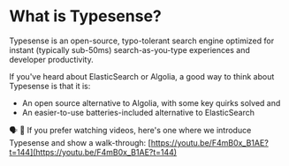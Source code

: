 # What is Typesense?

Typesense is an open-source, typo-tolerant search engine optimized for instant (typically sub-50ms) search-as-you-type experiences and developer productivity.

If you've heard about ElasticSearch or Algolia, a good way to think about Typesense is that it is:

- An open source alternative to Algolia, with some key quirks solved and
- An easier-to-use batteries-included alternative to ElasticSearch

🗣️ 🎥  If you prefer watching videos, here's one where we introduce Typesense and show a walk-through: [https://youtu.be/F4mB0x_B1AE?t=144](https://youtu.be/F4mB0x_B1AE?t=144)
